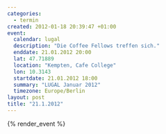 ```yaml
--- 
categories: 
  - termin
created: 2012-01-18 20:39:47 +01:00
event: 
  calendar: lugal
  description: "Die Coffee Fellows treffen sich."
  enddate: 21.01.2012 20:00
  lat: 47.71889
  location: "Kempten, Cafe College"
  lon: 10.3143
  startdate: 21.01.2012 18:00
  summary: "LUGAL Januar 2012"
  timezone: Europe/Berlin
layout: post
title: "21.1.2012"
---
```


{% render_event %}


